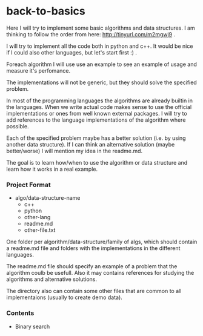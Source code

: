 # back-to-basics


Here I will try to implement some basic algorithms and data structures.
I am thinking to follow the order from here: http://tinyurl.com/m2mgwj9 .

I will try to implement all the code both in python and c++.
It would be nice if I could also other languages, but let's start first :) .

Foreach algorithm I will use use an example to see an example of usage
and measure it's perfomance.

The implementations will not be generic, but they should solve the
specified problem.


In most of the programming languages the algorithms are already builtin in
the languages. When we write actual code makes sense to use the official
implementations or ones from well known external packages. I will try to
add references to the language implementations of the algorithm where possible.

Each of the specified problem maybe has a better
solution (i.e. by using another data structure). If I can think an alternative
solution (maybe better/worse) I will mention my idea in the readme.md.

The goal is to learn how/when to use the algorithm or data structure and
learn how it works in a real example.

### Project Format

- algo/data-structure-name
    - c++
    - python
    - other-lang
    - readme.md
    - other-file.txt

One folder per algorithm/data-structure/family of algs, which should contain
a readme.md file and folders with the implementations in the different
languages.

The readme.md file should specify an example of a problem that the algorithm
coulb be usefull.
Also it may contains references for studying the algorithms and alternative
solutions.

The directory also can contain some other files that are common to all
implementaions (usually to create demo data).

### Contents

- Binary search


